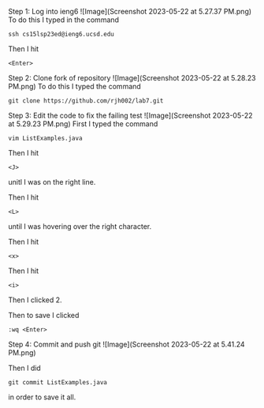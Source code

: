Step 1: Log into ieng6
![Image](Screenshot 2023-05-22 at 5.27.37 PM.png)
To do this I typed in the command 
```
ssh cs15lsp23ed@ieng6.ucsd.edu
```
Then I hit 
```
<Enter>
```

Step 2: Clone fork of repository
![Image](Screenshot 2023-05-22 at 5.28.23 PM.png)
To do this I typed the command
```
git clone https://github.com/rjh002/lab7.git
```
  
Step 3: Edit the code to fix the failing test
![Image](Screenshot 2023-05-22 at 5.29.23 PM.png)
First I typed the command
```
vim ListExamples.java
```
Then I hit 
```
<J>
```
unitl I was on the right line.

Then I hit
```
<L>
```
until I was hovering over the right character.
  
Then I hit 
```
<x>
```

Then I hit
```
<i>
```

Then I clicked 2.
  
Then to save I clicked
```
:wq <Enter>
```

Step 4: Commit and push git
![Image](Screenshot 2023-05-22 at 5.41.24 PM.png)
  
Then I did
```
git commit ListExamples.java
```
in order to save it all.
  
